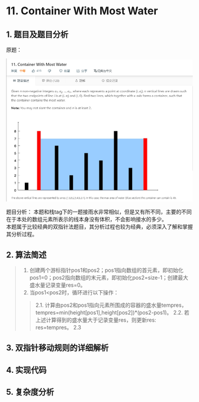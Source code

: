 # 11. Container With Most Water

## 1. 题目及题目分析

原题：

![avatar](https://github.com/Happyxianyueveryday/Leetcode-Notebook/blob/master/Array/11.%20Container%20With%20Most%20Water/QQ%E6%88%AA%E5%9B%BE20190309005525.png)

题目分析：
本题和栈tag下的一题接雨水非常相似，但是又有所不同，主要的不同在于本处的数组元素所表示的线本身没有体积，不会影响接水的多少。  
本题属于比较经典的双指针法题目，其分析过程也较为经典，必须深入了解和掌握其分析过程。

## 2. 算法简述
> 1. 创建两个游标指针pos1和pos2；pos1指向数组的首元素，即初始化pos1=0；pos2指向数组的末元素，即初始化pos2=size-1；创建最大盛水量记录变量res=0。
> 2. 当pos1<pos2时，循环进行以下操作：  
>> 2.1. 计算由pos2和pos1指向元素所围成的容器的盛水量tempres，tempres=min(height\[pos1],height\[pos2])\*(pos2-pos1)。
>> 2.2. 若上述计算得到的盛水量大于记录变量res，则更新res: res=tempres。
>> 2.3 

## 3. 双指针移动规则的详细解析


## 4. 实现代码


## 5. 复杂度分析
